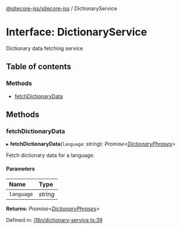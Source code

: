 [@sitecore-jss/sitecore-jss](../README.md) / DictionaryService

# Interface: DictionaryService

Dictionary data fetching service

## Table of contents

### Methods

- [fetchDictionaryData](dictionaryservice.md#fetchdictionarydata)

## Methods

### fetchDictionaryData

▸ **fetchDictionaryData**(`language`: *string*): *Promise*<[*DictionaryPhrases*](dictionaryphrases.md)\>

Fetch dictionary data for a language.

#### Parameters

| Name | Type |
| :------ | :------ |
| `language` | *string* |

**Returns:** *Promise*<[*DictionaryPhrases*](dictionaryphrases.md)\>

Defined in: [i18n/dictionary-service.ts:39](https://github.com/Sitecore/jss/blob/0a475c74/packages/sitecore-jss/src/i18n/dictionary-service.ts#L39)
